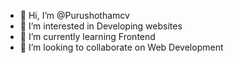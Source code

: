 - 👋 Hi, I’m @Purushothamcv
- 👀 I’m interested in Developing websites
- 🌱 I’m currently learning Frontend
- 💞️ I’m looking to collaborate on Web Development
  

<!---
Purushothamcv/Purushothamcv is a ✨ special ✨ repository because its `README.md` (this file) appears on your GitHub profile.
You can click the Preview link to take a look at your changes.
--->
